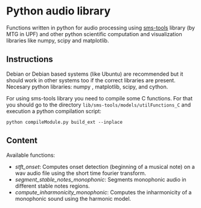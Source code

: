 # Python audio library

Functions written in python for audio processing using [sms-tools](https://github.com/MTG/sms-tools)
library (by MTG in UPF) and other python scientific computation and visualization
libraries like numpy, scipy and matplotlib.


## Instructions

Debian or Debian based systems (like Ubuntu) are recommended but it should work in other systems too if the correct libraries are present. Necesary python libraries: numpy , matplotlib, scipy, and cython.

For using sms-tools library you need to compile some C functions. For that you should go to the directory <code>lib/sms-tools/models/utilFunctions_C</code> and execution a python compilation script:
```
python compileModule.py build_ext --inplace
```


## Content

Available functions:
* *stft_onset*: Computes onset detection (beginning of a musical note) on a wav audio file using the short
  time fourier transform.
* *segment_stable_notes_monophonic*: Segments monophonic audio in different stable notes regions.
* *compute_inharmonicity_monophonic*: Computes the inharmonicity of a monophonic sound using the
  harmonic model.


